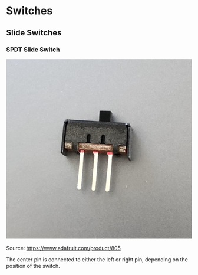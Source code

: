 # Switches

## Slide Switches

### SPDT Slide Switch

![SPDT slider switch from Adafruit](media/switch_slide_spdt_ada.jpg)

Source: https://www.adafruit.com/product/805

The center pin is connected to either the left or right pin, depending on the position of the switch.

